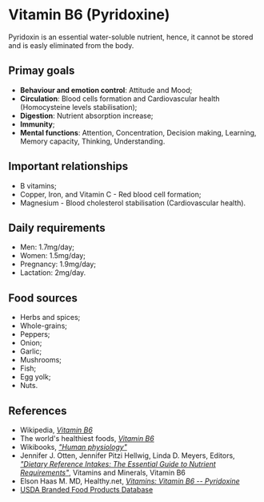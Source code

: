 # Vitamin B6 (Pyridoxine)
Pyridoxin is an essential water-soluble nutrient, hence, it cannot be stored and is easly eliminated from the body.

## Primay goals
- __Behaviour and emotion control__: Attitude and Mood;
- __Circulation__: Blood cells formation and Cardiovascular health (Homocysteine levels stabilisation);
- __Digestion__: Nutrient absorption increase;
- __Immunity__;
- __Mental functions__: Attention, Concentration, Decision making, Learning, Memory capacity, Thinking, Understanding.

## Important relationships
- B vitamins;
- Copper, Iron, and Vitamin C - Red blood cell formation;
- Magnesium - Blood cholesterol stabilisation (Cardiovascular health).

## Daily requirements
- Men: 1.7mg/day;
- Women: 1.5mg/day;
- Pregnancy: 1.9mg/day;
- Lactation: 2mg/day.

## Food sources
- Herbs and spices;
- Whole-grains;
- Peppers;
- Onion;
- Garlic;
- Mushrooms;
- Fish;
- Egg yolk;
- Nuts.

## References
- Wikipedia, [_Vitamin B6_](https://en.wikipedia.org/wiki/Vitamin_B6)
- The world's healthiest foods, [_Vitamin B6_](http://www.whfoods.com/genpage.php?tname=nutrient&dbid=108)
- Wikibooks, [_"Human physiology"_](https://en.Wikibooks.org/wiki/Human_Physiology/Nutrition#Vitamins)
- Jennifer J. Otten, Jennifer Pitzi Hellwig, Linda D. Meyers, Editors, 
[_"Dietary Reference Intakes: The Essential Guide to Nutrient Requirements"_](https://www.amazon.com/Dietary-Reference-Intakes-Essential-Requirements/dp/0309157420), Vitamins and Minerals, Vitamin B6
- Elson Haas M. MD, Healthy.net, [_Vitamins: Vitamin B6 -- Pyridoxine_](http://www.healthy.net/Health/Article/Vitamin_B6_Pyridoxine/2128/1)
- [USDA Branded Food Products Database](https://ndb.nal.usda.gov/ndb/nutrients/report?nutrient1=415&nutrient2=&nutrient3=&&max=1000&subset=0&offset=0&sort=c&totCount=7669&measureby=g)
